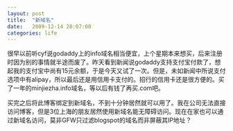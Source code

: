 ```yaml
---
layout: post
title:  "新域名"
date:   2009-12-14 20:07:00
categories: life
---
```


很早以前听cyf说godaddy上的info域名相当便宜，上个星期本来想买，后来注册时因为别的事情就半途而废了。昨天看到新闻说godaddy支持支付宝付款了，想起我的支付宝中尚有15元余额，于是今天又试了一次。但是，未如新闻中所说支付选项中有alipay，所以最后还是用信用卡支付的。招行的信用卡还是很方便的。买了一年的minjiezha.info域名，等以后有钱了再买.com吧。

买完之后将此博客绑定到新域名，不到十分钟居然就可以用了。我在公司无法直接访问博客，但是3位上海的朋友居然使用新域名能无障碍访问。现在在家也可以通过新域名访问，莫非GFW只过滤blogspot的域名而非屏蔽其IP地址？
